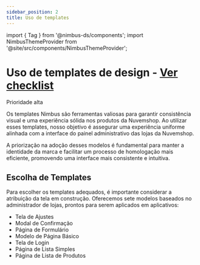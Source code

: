 ```yaml
---
sidebar_position: 2
title: Uso de templates
---
```


import { Tag } from '@nimbus-ds/components';
import NimbusThemeProvider from '@site/src/components/NimbusThemeProvider';

# Uso de templates de design - [Ver checklist](./checklist)

<Tag appearance="danger">Prioridade alta</tag>

Os templates Nimbus são ferramentas valiosas para garantir consistência visual e uma experiência sólida nos produtos da Nuvemshop. Ao utilizar esses templates, nosso objetivo é assegurar uma experiência uniforme alinhada com a interface do painel administrativo das lojas da Nuvemshop.

A priorização na adoção desses modelos é fundamental para manter a identidade da marca e facilitar um processo de homologação mais eficiente, promovendo uma interface mais consistente e intuitiva.

## Escolha de Templates

Para escolher os templates adequados, é importante considerar a atribuição da tela em construção. Oferecemos sete modelos baseados no administrador de lojas, prontos para serem aplicados em aplicativos:

- Tela de Ajustes
- Modal de Confirmação
- Página de Formulário
- Modelo de Página Básico
- Tela de Login
- Página de Lista Simples
- Página de Lista de Produtos

